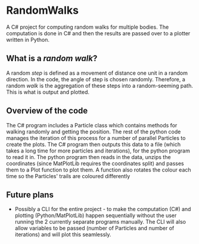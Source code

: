 # RandomWalks
A C# project for computing random walks for multiple bodies. The computation is done in C# and then the results are passed over to a plotter written in Python.
## What is a _random walk_?
A random *step* is defined as a movement of distance one unit in a random direction. In the code, the angle of step is chosen randomly. Therefore, a random *walk* is the aggregation of these steps into a random-seeming path. This is what is output and plotted.
## Overview of the code
The C# program includes a Particle class which contains methods for walking randomly and getting the position. The rest of the python code manages the iteration of this process for a number of parallel Particles to create the plots.
The C# program then outputs this data to a file (which takes a long time for more particles and iterations), for the python program to read it in.
The python program then reads in the data, unzips the coordinates (since MatPlotLib requires the coordinates split) and passes them to a Plot function to plot them. A function also rotates the colour each time so the Particles' trails are coloured differently
## Future plans
* Possibly a CLI for the entire project - to make the computation (C#) and plotting (Python/MatPlotLib) happen sequentially without the user running the 2 currently separate programs manually. The CLI will also allow variables to be passed (number of Particles and number of iterations) and will plot this seamlessly.
